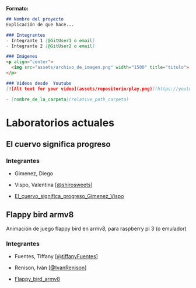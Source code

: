 **Formato:**

```md
## Nombre del proyecto
Explicación de que hace...

### Integrantes
- Integrante 1 [@GitUser1 o email]
- Integrante 2 [@GitUser2 o email]

### Imágenes
<p align="center">
  <img src="assets/archivo_de_imagen.png" width="1500" title="titulo">
</p>

### Videos desde  Youtube
[![Alt text for your video](assets/repositorio/play.png)](https://youtu.be/PGmSFAvPEYA)

- [nombre_de_la_carpeta](relative_path_carpeta)
```

# Laboratorios actuales

## El cuervo significa progreso

### Integrantes
- Gimenez, Diego
- Vispo, Valentina [[@shirosweets](https://github.com/shirosweets)]

- [El_cuervo_significa_progreso_Gimenez_Vispo](https://github.com/shirosweets/vc-framebuffer/blob/main/README.md)


## Flappy bird armv8
Animación de juego flappy bird en armv8, para raspberry pi 3 (o emulador)

### Integrantes
- Fuentes, Tiffany [[@tiffanyFuentes](https://github.com/tiffanyFuentes)]
- Renison, Iván [[@IvanRenison](https://github.com/IvanRenison)]



- [Flappy_bird_armv8](https://github.com/Flappy-bird-armv8/Flappy_bird_armv8)
